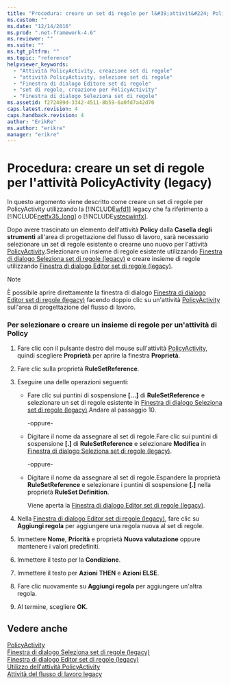```yaml
---
title: "Procedura: creare un set di regole per l&#39;attivit&#224; PolicyActivity (legacy) | Microsoft Docs"
ms.custom: ""
ms.date: "12/14/2016"
ms.prod: ".net-framework-4.6"
ms.reviewer: ""
ms.suite: ""
ms.tgt_pltfrm: ""
ms.topic: "reference"
helpviewer_keywords: 
  - "Attività PolicyActivity, creazione set di regole"
  - "attività PolicyActivity, selezione set di regole"
  - "Finestra di dialogo Editore set di regole"
  - "set di regole, creazione per PolicyActivity"
  - "Finestra di dialogo Seleziona set di regole"
ms.assetid: f272489d-3342-4511-8b59-6a0fd7a42d70
caps.latest.revision: 4
caps.handback.revision: 4
author: "ErikRe"
ms.author: "erikre"
manager: "erikre"
---
```

# Procedura: creare un set di regole per l&#39;attivit&#224; PolicyActivity (legacy)
In questo argomento viene descritto come creare un set di regole per PolicyActivity utilizzando la [!INCLUDE[wfd1](../workflow-designer/includes/wfd1_md.md)] legacy che fa riferimento a [!INCLUDE[netfx35_long](../workflow-designer/includes/netfx35_long_md.md)] o [!INCLUDE[vstecwinfx](../workflow-designer/includes/vstecwinfx_md.md)].  
  
 Dopo avere trascinato un elemento dell'attività **Policy** dalla **Casella degli strumenti** all'area di progettazione del flusso di lavoro, sarà necessario selezionare un set di regole esistente o crearne uno nuovo per l'attività [PolicyActivity](http://go.microsoft.com/fwlink?LinkID=65019).Selezionare un insieme di regole esistente utilizzando [Finestra di dialogo Seleziona set di regole \(legacy\)](../workflow-designer/select-rule-set-dialog-box-legacy.md) e creare insieme di regole utilizzando [Finestra di dialogo Editor set di regole \(legacy\)](../workflow-designer/rule-set-editor-dialog-box-legacy.md).  
  
> [!NOTE]
>  È possibile aprire direttamente la finestra di dialogo [Finestra di dialogo Editor set di regole \(legacy\)](../workflow-designer/rule-set-editor-dialog-box-legacy.md) facendo doppio clic su un'attività [PolicyActivity](http://go.microsoft.com/fwlink?LinkID=65019) sull'area di progettazione del flusso di lavoro.  
  
### Per selezionare o creare un insieme di regole per un'attività di Policy  
  
1.  Fare clic con il pulsante destro del mouse sull'attività [PolicyActivity](http://go.microsoft.com/fwlink?LinkID=65019), quindi scegliere **Proprietà** per aprire la finestra **Proprietà**.  
  
2.  Fare clic sulla proprietà **RuleSetReference**.  
  
3.  Eseguire una delle operazioni seguenti:  
  
    -   Fare clic sui puntini di sospensione **\[…\]** di **RuleSetReference** e selezionare un set di regole esistente in [Finestra di dialogo Seleziona set di regole \(legacy\)](../workflow-designer/select-rule-set-dialog-box-legacy.md).Andare al passaggio 10.  
  
         \-oppure\-  
  
    -   Digitare il nome da assegnare al set di regole.Fare clic sui puntini di sospensione **\[.\]** di **RuleSetReference** e selezionare **Modifica** in [Finestra di dialogo Seleziona set di regole \(legacy\)](../workflow-designer/select-rule-set-dialog-box-legacy.md).  
  
         \-oppure\-  
  
    -   Digitare il nome da assegnare al set di regole.Espandere la proprietà **RuleSetReference** e selezionare i puntini di sospensione **\[.\]** nella proprietà **RuleSet Definition**.  
  
         Viene aperta la [Finestra di dialogo Editor set di regole \(legacy\)](../workflow-designer/rule-set-editor-dialog-box-legacy.md).  
  
4.  Nella [Finestra di dialogo Editor set di regole \(legacy\)](../workflow-designer/rule-set-editor-dialog-box-legacy.md), fare clic su **Aggiungi regola** per aggiungere una regola nuova al set di regole.  
  
5.  Immettere **Nome**, **Priorità** e proprietà **Nuova valutazione** oppure mantenere i valori predefiniti.  
  
6.  Immettere il testo per la **Condizione**.  
  
7.  Immettere il testo per **Azioni THEN** e **Azioni ELSE**.  
  
8.  Fare clic nuovamente su **Aggiungi regola** per aggiungere un'altra regola.  
  
9. Al termine, scegliere **OK**.  
  
## Vedere anche  
 [PolicyActivity](http://go.microsoft.com/fwlink?LinkID=65019)   
 [Finestra di dialogo Seleziona set di regole \(legacy\)](../workflow-designer/select-rule-set-dialog-box-legacy.md)   
 [Finestra di dialogo Editor set di regole \(legacy\)](../workflow-designer/rule-set-editor-dialog-box-legacy.md)   
 [Utilizzo dell'attività PolicyActivity](http://go.microsoft.com/fwlink?LinkID=65004)   
 [Attività del flusso di lavoro legacy](../workflow-designer/legacy-workflow-activities.md)